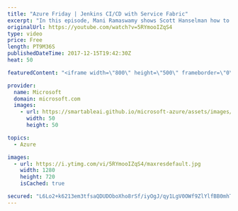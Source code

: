 ```yaml
---
title: "Azure Friday | Jenkins CI/CD with Service Fabric"
excerpt: "In this episode, Mani Ramaswamy shows Scott Hanselman how to use Jenkins for your CI/CD pipeline with Service Fabric and run your Jenkins build server directly on the Service Fabric cluster. The Service Fabric team uses Jenkins internally for testing on Linux, and you can learn about how it is configured."
originalUrl: https://youtube.com/watch?v=5RYmooIZqS4
type: video
price: Free
length: PT9M36S
publishedDateTime: 2017-12-15T19:42:30Z
heat: 50

featuredContent: "<iframe width=\"800\" height=\"500\" frameborder=\"0\" src=\"https://www.youtube.com/embed/5RYmooIZqS4\" allow=\"accelerometer; autoplay; encrypted-media; gyroscope; picture-in-picture\" allowfullscreen></iframe>"

provider:
  name: Microsoft
  domain: microsoft.com
  images:
    - url: https://smartableai.github.io/microsoft-azure/assets/images/organizations/microsoft.com-50x50.jpg
      width: 50
      height: 50

topics:
  - Azure

images:
  - url: https://i.ytimg.com/vi/5RYmooIZqS4/maxresdefault.jpg
    width: 1280
    height: 720
    isCached: true

secured: "L6Lo2+k6213em3tfsaQDUDOboXho8rSf/iyOgJ/qy1LgV0OWf9ZlYlfBB0mhTaPfney0dlmpr5ISj2tc/anTlRMIB7ys15ZD9m01RWX3SMVpTQxO0vNkyrdO12cGipH7EKrgki8kT8KR5hboiOVid8kjjIFPDQSMgrrfTSrrvmZ+KyD6GTdggaXcCfAfLCnikxMRYcEXaKhwemblNa+pctFIIvh7aNfoRLX7/WA97+a7Sd/CPZ4r+/LSV7IK0T56DPTJHMNO0umsnOPELlNq9If7kJ0KGVOkC+SK86BiSCUQxoFSnVzDRhhGnhjkrLyZJa0tVWAw2OqnLzIxqEQ/57a3kaLrzelFqu6sLLbB/CHKGSqsLBshwoI3x+f1ETTNGNvdpQRF93PBET6wODVmZiU5QGeT64AaAh43fLtPyOc=;1kUGP4ZuNHCeykapatGIYw=="
---
```


